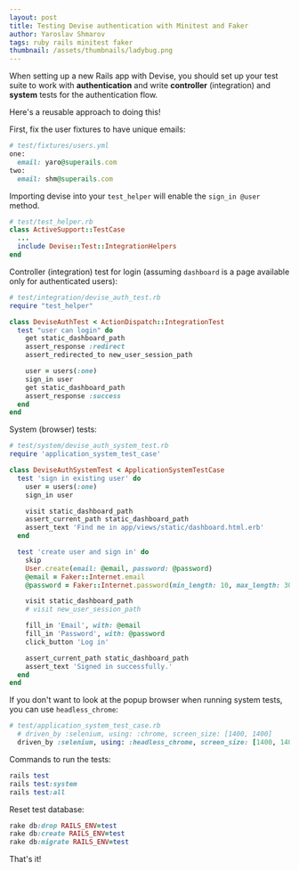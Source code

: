 ```yaml
---
layout: post
title: Testing Devise authentication with Minitest and Faker
author: Yaroslav Shmarov
tags: ruby rails minitest faker
thumbnail: /assets/thumbnails/ladybug.png
---
```


When setting up a new Rails app with Devise, you should set up your test suite to work with **authentication** and write **controller** (integration) and **system** tests for the authentication flow.

Here's a reusable approach to doing this!

First, fix the user fixtures to have unique emails:

```ruby
# test/fixtures/users.yml
one:
  email: yaro@superails.com
two:
  email: shm@superails.com
```

Importing devise into your `test_helper` will enable the `sign_in @user` method.

```ruby
# test/test_helper.rb
class ActiveSupport::TestCase
  ...
  include Devise::Test::IntegrationHelpers
end
```

Controller (integration) test for login (assuming `dashboard` is a page available only for authenticated users):

```ruby
# test/integration/devise_auth_test.rb
require "test_helper"

class DeviseAuthTest < ActionDispatch::IntegrationTest
  test "user can login" do
    get static_dashboard_path
    assert_response :redirect
    assert_redirected_to new_user_session_path

    user = users(:one)
    sign_in user
    get static_dashboard_path
    assert_response :success
  end
end
```

System (browser) tests:

```ruby
# test/system/devise_auth_system_test.rb
require 'application_system_test_case'

class DeviseAuthSystemTest < ApplicationSystemTestCase
  test 'sign in existing user' do
    user = users(:one)
    sign_in user

    visit static_dashboard_path
    assert_current_path static_dashboard_path
    assert_text 'Find me in app/views/static/dashboard.html.erb'
  end

  test 'create user and sign in' do
    skip
    User.create(email: @email, password: @password)
    @email = Faker::Internet.email
    @password = Faker::Internet.password(min_length: 10, max_length: 30)

    visit static_dashboard_path
    # visit new_user_session_path

    fill_in 'Email', with: @email
    fill_in 'Password', with: @password
    click_button 'Log in'

    assert_current_path static_dashboard_path
    assert_text 'Signed in successfully.'
  end
end
```

If you don't want to look at the popup browser when running system tests, you can use `headless_chrome`:

```ruby
# test/application_system_test_case.rb
  # driven_by :selenium, using: :chrome, screen_size: [1400, 1400]
  driven_by :selenium, using: :headless_chrome, screen_size: [1400, 1400]
```

Commands to run the tests:

```ruby
rails test
rails test:system
rails test:all
```

Reset test database:

```ruby
rake db:drop RAILS_ENV=test
rake db:create RAILS_ENV=test
rake db:migrate RAILS_ENV=test
```

That's it!
